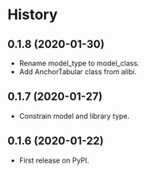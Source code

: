 # History

0.1.8 (2020-01-30)
------------------

* Rename model_type to model_class.
* Add AnchorTabular class from alibi.

0.1.7 (2020-01-27)
------------------

* Constrain model and library type.

0.1.6 (2020-01-22)
------------------

* First release on PyPI.
